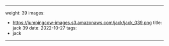 
---
weight: 39
images:
- https://jumpingcow-images.s3.amazonaws.com/jack/jack_039.png
title: jack 39
date: 2022-10-27
tags:
- jack
---

